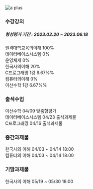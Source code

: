![a plus](https://user-images.githubusercontent.com/87438680/223911455-1d1a4b04-be53-490e-b9f7-89afab70d7a9.jpeg)

###  수강강의
##### 형성평가 기간 : 2023.02.20 ~ 2023.06.18
원격대학교육의이해 100%  
데이터베이스시스템 0%  
운영체제 0%  
한국사의이해 20%  
C프로그래밍 1강 6.67%%  
컴퓨터의이해 0%  
이산수학 1강 6.67%%  

### 출석수업
이산수학 04/09 맞춤형평가  
데이터베이스시스템 04/23 출석과제물  
C프로그래밍 04/16 출석과제물  

### 중간과제물
한국사의 이해 04/03 ~ 04/14 18:00  
컴퓨터의 이해 04/03 ~ 04/14 18:00  

### 기말과제물
한국사의 이해 05/19 ~ 05/30 18:00  
